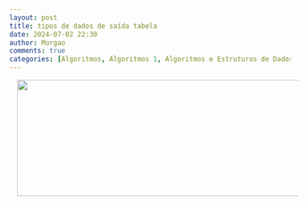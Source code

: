 ```yaml
---
layout: post
title: tipos de dados de saída tabela
date: 2024-07-02 22:30
author: Morgao
comments: true
categories: [Algoritmos, Algoritmos 1, Algoritmos e Estruturas de Dados, beecrowd, Linguagem C, Programação]
---
```

<div class="separator" style="clear: both; text-align: center;">
<a href="https://blogger.googleusercontent.com/img/b/R29vZ2xl/AVvXsEiiCvZ-9lxY45j5XQ4d03K4CAR0kn7xsw9bgZMCbbTeMz8bFxKlPeAEZ1FP4-CJz0iKW6ceqyYg-kzbDeSeIkIKV4CZnfVWjafibUuYuss3mxk-Eyi8NowBhgLt0v7SdfuA8sdNmuIwnvE/s1600/Tabela-Tipos-de-Dados.png" imageanchor="1" style="margin-left: 1em; margin-right: 1em;"><img border="0" data-original-height="162" data-original-width="496" height="208" src="https://blogger.googleusercontent.com/img/b/R29vZ2xl/AVvXsEiiCvZ-9lxY45j5XQ4d03K4CAR0kn7xsw9bgZMCbbTeMz8bFxKlPeAEZ1FP4-CJz0iKW6ceqyYg-kzbDeSeIkIKV4CZnfVWjafibUuYuss3mxk-Eyi8NowBhgLt0v7SdfuA8sdNmuIwnvE/s640/Tabela-Tipos-de-Dados.png" width="640" /></a></div>
<br />
